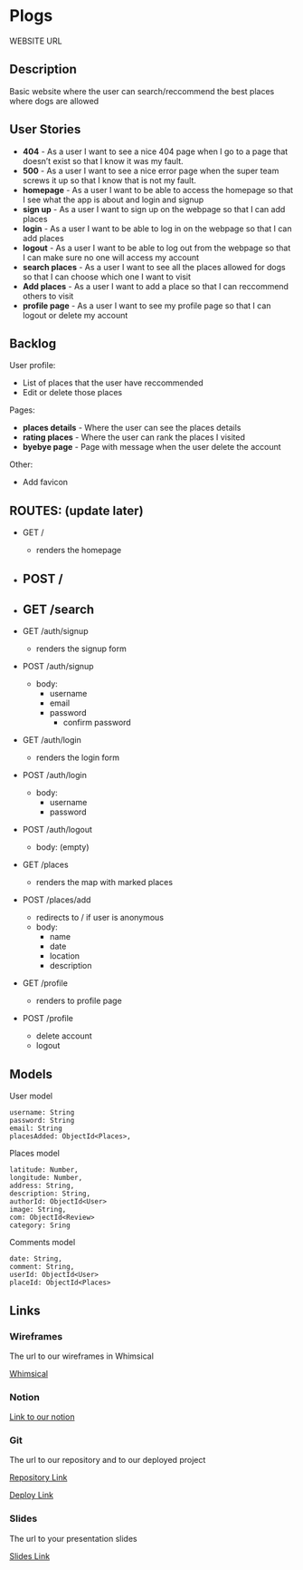 # Plogs

WEBSITE URL

## Description

Basic website where the user can search/reccommend the best places where dogs are allowed 

## User Stories

- **404** - As a user I want to see a nice 404 page when I go to a page that doesn’t exist so that I know it was my fault.
- **500** - As a user I want to see a nice error page when the super team screws it up so that I know that is not my fault.
- **homepage** - As a user I want to be able to access the homepage so that I see what the app is about and login and signup
- **sign up** - As a user I want to sign up on the webpage so that I can add places
- **login** - As a user I want to be able to log in on the webpage so that I can add places
- **logout** - As a user I want to be able to log out from the webpage so that I can make sure no one will access my account
- **search places** - As a user I want to see all the places allowed for dogs so that I can choose which one I want to visit
- **Add places** - As a user I want to add a place so that I can reccommend others to visit
- **profile page** - As a user I want to see my profile page so that I can logout or delete my account

## Backlog

User profile:
- List of places that the user have reccommended
- Edit or delete those places

Pages:
- **places details** - Where the user can see the places details
- **rating places** - Where the user can rank the places I visited
- **byebye page** - Page with message when the user delete the account

Other:
- Add favicon

## ROUTES: (update later)

- GET /
  - renders the homepage
- POST /
	- 

- GET /search
	-

- GET /auth/signup
  - renders the signup form
- POST /auth/signup
  - body:
    - username
    - email
    - password
		- confirm password
- GET /auth/login
  - renders the login form
- POST /auth/login
  - body:
    - username
    - password
- POST /auth/logout
  - body: (empty)

- GET /places
  - renders the map with marked places
- POST /places/add
  - redirects to / if user is anonymous
  - body:
    - name
    - date
    - location
    - description
- GET /profile
	- renders to profile page
- POST /profile
	- delete account
	- logout

## Models

User model

```
username: String
password: String
email: String
placesAdded: ObjectId<Places>,
```

Places model

```
latitude: Number,
longitude: Number,
address: String,
description: String,
authorId: ObjectId<User>
image: String,
com: ObjectId<Review>
category: Sring

```
Comments model

```
date: String,
comment: String,
userId: ObjectId<User>
placeId: ObjectId<Places>

```
## Links

### Wireframes

The url to our wireframes in Whimsical

[Whimsical](https://whimsical.com/plogs-LNuKhmgWX8VmHKukze676E)

### Notion

[Link to our notion](https://www.notion.so/14e34442ca5a4722b7e3559e389f5dd3?v=28b60a0f13cc4927918f92310aad07f5) 

### Git

The url to our repository and to our deployed project

[Repository Link](https://github.com/cruzines/Plogs)

[Deploy Link](http://heroku.com)

### Slides

The url to your presentation slides

[Slides Link]()
